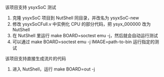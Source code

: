 该项目支持 ysyxSoC 测试
1. 克隆 ysyxSoC 项目到 NutShell 同目录，并改名为 ysyxSoC-new
4. 修改 ysyxSoCFull.v 中实例化 CPU 的部分代码，把 ysyx_000000 改为 NutShell
6. 在 NutShell 里运行 make BOARD=soctest emu -j，然后就会自动运行测试
7. 可以通过 make BOARD=soctest emu -j IMAGE=path-to-bin 运行指定的测试

该项目支持直接生成流片的代码
1. 进入 NutShell，运行 make BOARD=out -j
